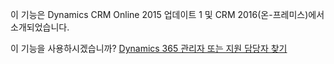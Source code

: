 이 기능은 Dynamics CRM Online 2015 업데이트 1 및 CRM 2016(온-프레미스)에서 소개되었습니다.  
  
 이 기능을 사용하시겠습니까? [Dynamics 365 관리자 또는 지원 담당자 찾기](../basics/find-administrator-support.md)